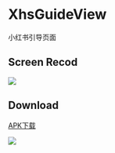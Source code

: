 # XhsGuideView

小红书引导页面

## Screen Recod
![](https://raw.githubusercontent.com/w446108264/XhsWelcomeAnim/master/output/show.gif)
 
## Download

[APK下载](https://raw.githubusercontent.com/w446108264/XhsWelcomeAnim/master/output/XhsWelcomeAnim.apk)

![](https://raw.githubusercontent.com/w446108264/XhsWelcomeAnim/master/output/downloadqrcode.png)

